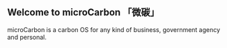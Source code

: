 ## Welcome to microCarbon 「微碳」

microCarbon is a carbon OS for any kind of business, government agency and personal. 

